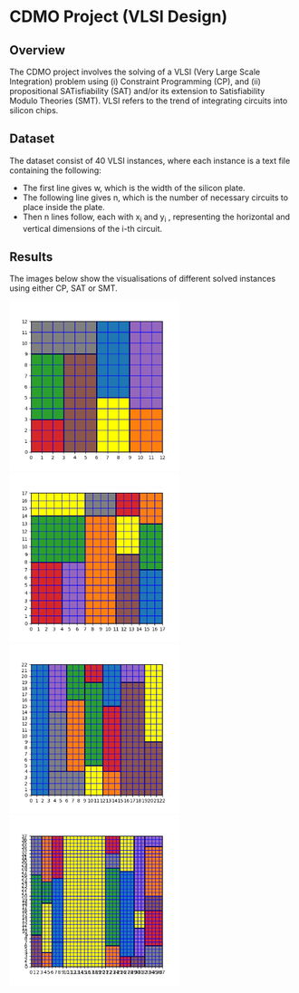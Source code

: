 # CDMO Project (VLSI Design) 

## Overview
The CDMO project involves the solving of a VLSI (Very Large Scale Integration) problem using (i) Constraint Programming (CP), and (ii) propositional SATisfiability (SAT) and/or its extension to Satisfiability Modulo Theories (SMT). VLSI refers to the trend of integrating circuits into silicon chips.

## Dataset
The dataset consist of 40 VLSI instances, where each instance is a text file containing the following:
- The first line gives w, which is the width of the silicon plate.
- The following line gives n, which is the number of necessary circuits to place inside the plate. 
- Then n lines follow, each with x<sub>i</sub> and y<sub>i</sub> , representing the horizontal and vertical dimensions of the i-th circuit.

## Results
The images below show the visualisations of different solved instances using either CP, SAT or SMT.

<p float="left">
  <img src="https://github.com/LeonidasY/vlsi-design/blob/main/CP (Normal)/out/images/out-5.png" width="300" />
  <img src="https://github.com/LeonidasY/vlsi-design/blob/main/CP (Rotation)/out/images/out-10.png" width="300" /> 
  <img src="https://github.com/LeonidasY/vlsi-design/blob/main/SAT/out/images/out-15.png" width="300" /> 
  <img src="https://github.com/LeonidasY/vlsi-design/blob/main/SMT/out/images/out-30.png" width="300" />
</p>

